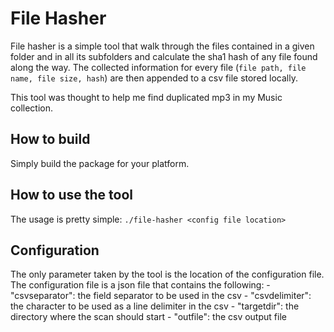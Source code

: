 # File Hasher

File hasher is a simple tool that walk through the files contained in a given folder and in all its subfolders and calculate the sha1 hash of any file found along the way. 
The collected information for every file (`file path, file name, file size, hash`) are then appended to a csv file stored locally. 

This tool was thought to help me find duplicated mp3 in my Music collection. 

## How to build
Simply build the package for your platform.

## How to use the tool
The usage is pretty simple:
`./file-hasher <config file location>`

## Configuration
The only parameter taken by the tool is the location of the configuration file. The configuration file is a json file that contains the following:
    - "csvseparator": the field separator to be used in the csv
    - "csvdelimiter": the character to be used as a line delimiter in the csv
    - "targetdir": the directory where the scan should start
    - "outfile": the csv output file

